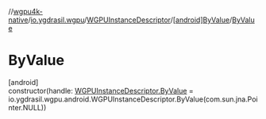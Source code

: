 //[wgpu4k-native](../../../../index.md)/[io.ygdrasil.wgpu](../../index.md)/[WGPUInstanceDescriptor](../index.md)/[[android]ByValue](index.md)/[ByValue](-by-value.md)

# ByValue

[android]\
constructor(handle: [WGPUInstanceDescriptor.ByValue](../../../io.ygdrasil.wgpu.android/-w-g-p-u-instance-descriptor/-by-value/index.md) = io.ygdrasil.wgpu.android.WGPUInstanceDescriptor.ByValue(com.sun.jna.Pointer.NULL))